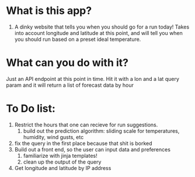 # What is this app?

1. A dinky website that tells you when you should go for a run today! Takes into account longitude and latitude at this point, and will tell you when you should run based on a preset ideal temperature. 

# What can you do with it? 

Just an API endpoint at this point in time. Hit it with a lon and a lat query param and it will return a list of forecast data by hour  

# To Do list:

1. Restrict the hours that one can recieve for run suggestions. 
	1. build out the prediction algorithm: sliding scale for temperatures, humidity, wind gusts, etc
1. fix the query in the first place because that shit is borked
1. Build out a front end, so the user can input data and preferences 
	1. familiarize with jinja templates!
	1. clean up the output of the query
1. Get longitude and latitude by IP address
